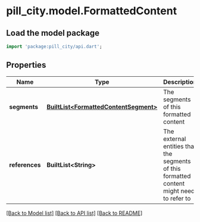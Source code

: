 # pill_city.model.FormattedContent

## Load the model package
```dart
import 'package:pill_city/api.dart';
```

## Properties
Name | Type | Description | Notes
------------ | ------------- | ------------- | -------------
**segments** | [**BuiltList&lt;FormattedContentSegment&gt;**](FormattedContentSegment.md) | The segments of this formatted content | 
**references** | **BuiltList&lt;String&gt;** | The external entities that the segments of this formatted content might need to refer to | 

[[Back to Model list]](../README.md#documentation-for-models) [[Back to API list]](../README.md#documentation-for-api-endpoints) [[Back to README]](../README.md)



